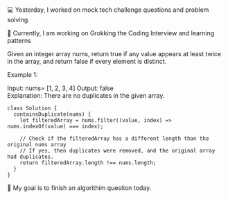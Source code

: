 💻 Yesterday, I worked on mock tech challenge questions and problem solving.

📖 Currently, I am working on Grokking the Coding Interview and learning patterns

Given an integer array nums, return true if any value appears at least twice in the array, and return false if every element is distinct.

Example 1:

Input: nums= [1, 2, 3, 4]
Output: false  
Explanation: There are no duplicates in the given array.
```
class Solution {
  containsDuplicate(nums) {
    let filteredArray = nums.filter((value, index) => nums.indexOf(value) === index);

    // Check if the filteredArray has a different length than the original nums array
    // If yes, then duplicates were removed, and the original array had duplicates.
    return filteredArray.length !== nums.length;
  }
}
```
🎯 My goal is to finish an algorithim question today.
